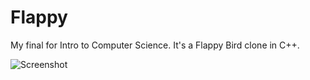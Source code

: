 Flappy
======

My final for Intro to Computer Science. It's a Flappy Bird clone in C++.

![Screenshot](https://i.imgur.com/K9tM9fI.gif)
